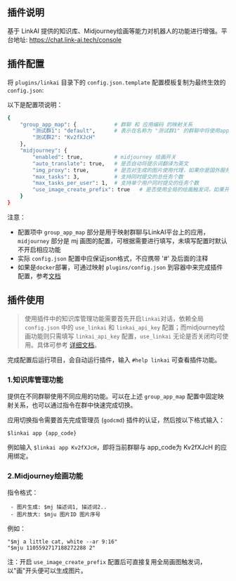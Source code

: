 ## 插件说明

基于 LinkAI 提供的知识库、Midjourney绘画等能力对机器人的功能进行增强。平台地址: https://chat.link-ai.tech/console

## 插件配置

将 `plugins/linkai` 目录下的 `config.json.template` 配置模板复制为最终生效的 `config.json`:

以下是配置项说明：

```bash
{
    "group_app_map": {            # 群聊 和 应用编码 的映射关系
        "测试群1": "default",      # 表示在名称为 "测试群1" 的群聊中将使用app_code 为 default 的应用
        "测试群2": "Kv2fXJcH"
    },
    "midjourney": {
        "enabled": true,          # midjourney 绘画开关
        "auto_translate": true,   # 是否自动将提示词翻译为英文
        "img_proxy": true,        # 是否对生成的图片使用代理，如果你是国外服务器，将这一项设置为false会获得更快的生成速度
        "max_tasks": 3,           # 支持同时提交的总任务个数
        "max_tasks_per_user": 1,  # 支持单个用户同时提交的任务个数
        "use_image_create_prefix": true   # 是否使用全局的绘画触发词，如果开启将同时支持由`config.json`中的 image_create_prefix 配置触发
    }
}

```
注意：

 - 配置项中 `group_app_map` 部分是用于映射群聊与LinkAI平台上的应用， `midjourney` 部分是 mj 画图的配置，可根据需要进行填写，未填写配置时默认不开启相应功能
 - 实际 `config.json` 配置中应保证json格式，不应携带 '#' 及后面的注释
 - 如果是`docker`部署，可通过映射 `plugins/config.json` 到容器中来完成插件配置，参考[文档](https://github.com/zhayujie/chatgpt-on-wechat#3-%E6%8F%92%E4%BB%B6%E4%BD%BF%E7%94%A8)

## 插件使用

> 使用插件中的知识库管理功能需要首先开启`linkai`对话，依赖全局 `config.json` 中的 `use_linkai` 和 `linkai_api_key` 配置；而midjourney绘画功能则只需填写 `linkai_api_key` 配置，`use_linkai` 无论是否关闭均可使用。具体可参考 [详细文档](https://link-ai.tech/platform/link-app/wechat)。

完成配置后运行项目，会自动运行插件，输入 `#help linkai` 可查看插件功能。

### 1.知识库管理功能

提供在不同群聊使用不同应用的功能。可以在上述 `group_app_map` 配置中固定映射关系，也可以通过指令在群中快速完成切换。

应用切换指令需要首先完成管理员 (`godcmd`) 插件的认证，然后按以下格式输入：

`$linkai app {app_code}`

例如输入 `$linkai app Kv2fXJcH`，即将当前群聊与 app_code为 Kv2fXJcH 的应用绑定。

### 2.Midjourney绘画功能

指令格式：

```
 - 图片生成: $mj 描述词1, 描述词2..
 - 图片放大: $mju 图片ID 图片序号
```

例如：

```
"$mj a little cat, white --ar 9:16"
"$mju 1105592717188272288 2"
```

注：开启 `use_image_create_prefix` 配置后可直接复用全局画图触发词，以"画"开头便可以生成图片。
